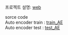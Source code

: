 프로젝트 설명: <a target= '_blank' href = 'https://junhyun814.github.io/screw-air-compressor-PHM/'>web</a>

sorce code<br>
Auto encoder train : <a href = 'https://github.com/junhyun814/screw-air-compressor-PHM/blob/main/train_AE%20model.ipynb'>train_AE</a><br>
Auto encoder test : <a href = 'https://github.com/junhyun814/screw-air-compressor-PHM/blob/main/test_AE%20model.ipynb'>test_AE</a>
